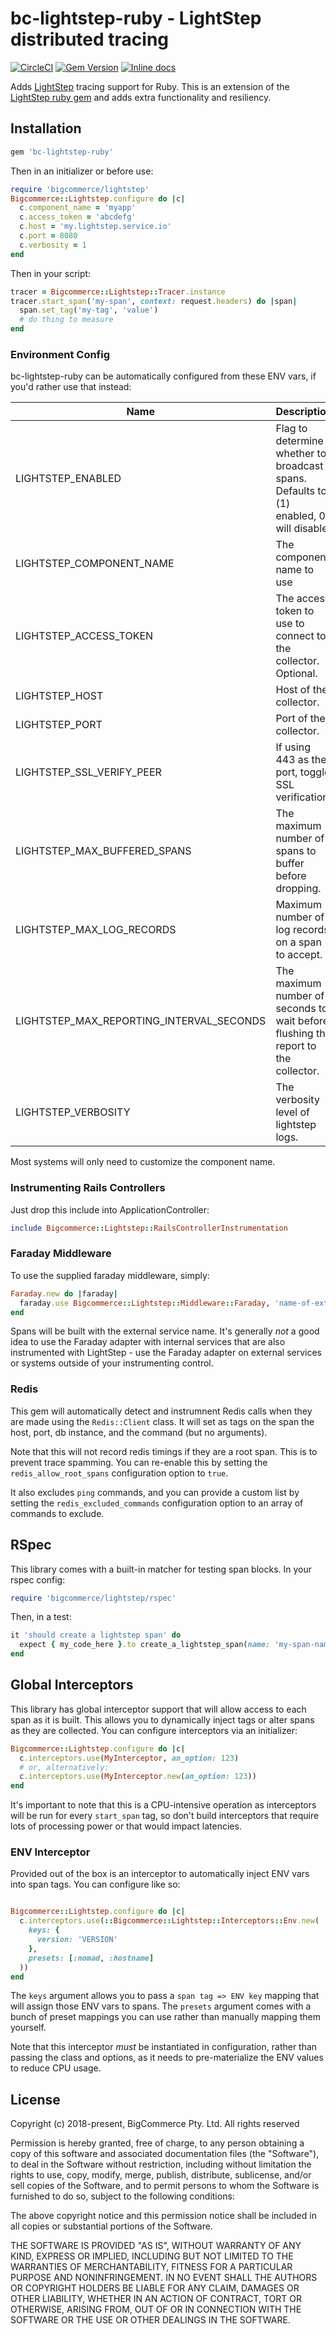 # bc-lightstep-ruby - LightStep distributed tracing

[![CircleCI](https://circleci.com/gh/bigcommerce/bc-lightstep-ruby/tree/master.svg?style=svg)](https://circleci.com/gh/bigcommerce/bc-lightstep-ruby/tree/master) [![Gem Version](https://badge.fury.io/rb/bc-lightstep-ruby.svg)](https://badge.fury.io/rb/bc-lightstep-ruby) [![Inline docs](http://inch-ci.org/github/bigcommerce/bc-lightstep-ruby.svg?branch=master)](http://inch-ci.org/github/bigcommerce/bc-lightstep-ruby)

Adds [LightStep](https://lightstep.com) tracing support for Ruby. This is an extension of the 
[LightStep ruby gem](https://github.com/lightstep/lightstep-tracer-ruby) and adds extra functionality and resiliency.

## Installation

```ruby
gem 'bc-lightstep-ruby'
```

Then in an initializer or before use:

```ruby
require 'bigcommerce/lightstep'
Bigcommerce::Lightstep.configure do |c|
  c.component_name = 'myapp'
  c.access_token = 'abcdefg'
  c.host = 'my.lightstep.service.io'
  c.port = 8080
  c.verbosity = 1
end
```

Then in your script:

```ruby
tracer = Bigcommerce::Lightstep::Tracer.instance
tracer.start_span('my-span', context: request.headers) do |span|
  span.set_tag('my-tag', 'value')
  # do thing to measure
end
```

### Environment Config

bc-lightstep-ruby can be automatically configured from these ENV vars, if you'd rather use that instead:

| Name | Description |
| ---- | ----------- |
| LIGHTSTEP_ENABLED | Flag to determine whether to broadcast spans. Defaults to (1) enabled, 0 will disable.| 1 |
| LIGHTSTEP_COMPONENT_NAME | The component name to use | '' | 
| LIGHTSTEP_ACCESS_TOKEN | The access token to use to connect to the collector. Optional. | '' | 
| LIGHTSTEP_HOST | Host of the collector. | `lightstep-collector.linkerd` |
| LIGHTSTEP_PORT | Port of the collector. | `4140` |
| LIGHTSTEP_SSL_VERIFY_PEER | If using 443 as the port, toggle SSL verification. | true |
| LIGHTSTEP_MAX_BUFFERED_SPANS | The maximum number of spans to buffer before dropping. | `1_000` |
| LIGHTSTEP_MAX_LOG_RECORDS | Maximum number of log records on a span to accept. | `1_000` |
| LIGHTSTEP_MAX_REPORTING_INTERVAL_SECONDS | The maximum number of seconds to wait before flushing the report to the collector. | 3.0 |
| LIGHTSTEP_VERBOSITY | The verbosity level of lightstep logs. | 1 |

Most systems will only need to customize the component name.

### Instrumenting Rails Controllers

Just drop this include into ApplicationController:

```ruby
include Bigcommerce::Lightstep::RailsControllerInstrumentation
```

### Faraday Middleware

To use the supplied faraday middleware, simply:

```ruby
Faraday.new do |faraday|
  faraday.use Bigcommerce::Lightstep::Middleware::Faraday, 'name-of-external-service'
end
```

Spans will be built with the external service name. It's generally _not_ a good idea to use the Faraday adapter
with internal services that are also instrumented with LightStep - use the Faraday adapter on external services
or systems outside of your instrumenting control.

### Redis

This gem will automatically detect and instrumnent Redis calls when they are made using the `Redis::Client` class.
It will set as tags on the span the host, port, db instance, and the command (but no arguments). 

Note that this will not record redis timings if they are a root span. This is to prevent trace spamming. You can 
re-enable this by setting the `redis_allow_root_spans` configuration option to `true`.

It also excludes `ping` commands, and you can provide a custom list by setting the `redis_excluded_commands` 
configuration option to an array of commands to exclude.

## RSpec

This library comes with a built-in matcher for testing span blocks. In your rspec config:

```ruby
require 'bigcommerce/lightstep/rspec'
```

Then, in a test:

```ruby
it 'should create a lightstep span' do
  expect { my_code_here }.to create_a_lightstep_span(name: 'my-span-name', tags: { tag_one: 'value-here' })
end
```

## Global Interceptors

This library has global interceptor support that will allow access to each span as it is built. This allows you to
dynamically inject tags or alter spans as they are collected. You can configure interceptors via an initializer:

```ruby
Bigcommerce::Lightstep.configure do |c|
  c.interceptors.use(MyInterceptor, an_option: 123)
  # or, alternatively:
  c.interceptors.use(MyInterceptor.new(an_option: 123)) 
end
```

It's important to note that this is a CPU-intensive operation as interceptors will be run for every `start_span` tag,
so don't build interceptors that require lots of processing power or that would impact latencies.

### ENV Interceptor

Provided out of the box is an interceptor to automatically inject ENV vars into span tags. You can configure like so:

```ruby

Bigcommerce::Lightstep.configure do |c|
  c.interceptors.use(::Bigcommerce::Lightstep::Interceptors::Env.new(
    keys: {
      version: 'VERSION'
    },
    presets: [:nomad, :hostname]
  ))
end
```

The `keys` argument allows you to pass a `span tag => ENV key` mapping that will assign those ENV vars to spans. The
`presets` argument comes with a bunch of preset mappings you can use rather than manually mapping them yourself.

Note that this interceptor _must_ be instantiated in configuration, rather than passing the class and options,
as it needs to pre-materialize the ENV values to reduce CPU usage. 

## License

Copyright (c) 2018-present, BigCommerce Pty. Ltd. All rights reserved 

Permission is hereby granted, free of charge, to any person obtaining a copy of this software and associated 
documentation files (the "Software"), to deal in the Software without restriction, including without limitation the 
rights to use, copy, modify, merge, publish, distribute, sublicense, and/or sell copies of the Software, and to permit 
persons to whom the Software is furnished to do so, subject to the following conditions:

The above copyright notice and this permission notice shall be included in all copies or substantial portions of the 
Software.

THE SOFTWARE IS PROVIDED "AS IS", WITHOUT WARRANTY OF ANY KIND, EXPRESS OR IMPLIED, INCLUDING BUT NOT LIMITED TO THE 
WARRANTIES OF MERCHANTABILITY, FITNESS FOR A PARTICULAR PURPOSE AND NONINFRINGEMENT. IN NO EVENT SHALL THE AUTHORS OR 
COPYRIGHT HOLDERS BE LIABLE FOR ANY CLAIM, DAMAGES OR OTHER LIABILITY, WHETHER IN AN ACTION OF CONTRACT, TORT OR 
OTHERWISE, ARISING FROM, OUT OF OR IN CONNECTION WITH THE SOFTWARE OR THE USE OR OTHER DEALINGS IN THE SOFTWARE.
